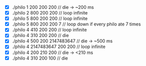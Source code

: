 - [x] ./philo 1 200 200 200           // die -> ~200 ms
- [x] ./philo 2 800 200 200           // loop infinite
- [x] ./philo 5 800 200 200           // loop infinite
- [x] ./philo 5 800 200 200 7         // loop down if every philo ate 7 times
- [x] ./philo 4 410 200 200           // loop infinite
- [x] ./philo 4 310 200 200           // die
- [x] ./philo 4 500 200 2147483647    // die -> ~500 ms
- [x] ./philo 4 2147483647 200 200    // loop infinite
- [x] ./philo 4 200 210 200           // die -> <210 ms
- [x] ./philo 4 310 200 100           // die